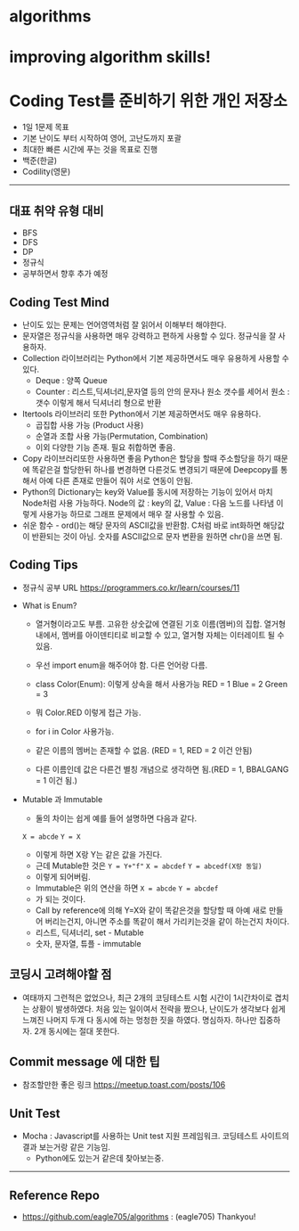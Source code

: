 algorithms
=========
improving algorithm skills!
========

# Coding Test를 준비하기 위한 개인 저장소
- 1일 1문제 목표
- 기본 난이도 부터 시작하여 영어, 고난도까지 포괄
- 최대한 빠른 시간에 푸는 것을 목표로 진행
- 백준(한글)
- Codility(영문)
-----------

## 대표 취약 유형 대비

- BFS
- DFS
- DP
- 정규식
- 공부하면서 향후 추가 예정


## Coding Test Mind 
- 난이도 있는 문제는 언어영역처럼 잘 읽어서 이해부터 해야한다.
- 문자열은 정규식을 사용하면 매우 강력하고 편하게 사용할 수 있다. 정규식을 잘 사용하자.
- Collection 라이브러리는 Python에서 기본 제공하면서도 매우 유용하게 사용할 수 있다.
  * Deque : 양쪽 Queue
  * Counter : 리스트,딕셔너리,문자열 등의 안의 문자나 원소 갯수를 세어서 원소 : 갯수 이렇게 해서 딕셔너리 형으로 반환
- Itertools 라이브러리 또한 Python에서 기본 제공하면서도 매우 유용하다.
  * 곱집합 사용 가능 (Product 사용)
  * 순열과 조합 사용 가능(Permutation, Combination)
  * 이외 다양한 기능 존재. 필요 취합하면 좋음.
- Copy 라이브러리또한 사용하면 좋음 Python은 할당을 할때 주소할당을 하기 때문에 똑같은걸 할당한뒤 하나를 변경하면 다른것도 변경되기 때문에 Deepcopy를 통해서 아예 다른 존재로 만들어 줘야 서로 연동이 안됨.
- Python의 Dictionary는 key와 Value를 동시에 저장하는 기능이 있어서 마치 Node처럼 사용 가능하다. Node의 값 : key의 값, Value : 다음 노드를 나타냄 이렇게 사용가능 하므로 그래프 문제에서 매우 잘 사용할 수 있음.
- 쉬운 함수 - ord()는 해당 문자의 ASCII값을 반환함. C처럼 바로 int화하면 해당값이 반환되는 것이 아님. 숫자를 ASCII값으로 문자 변환을 원하면 chr()을 쓰면 됨.


## Coding Tips
- 정규식 공부 URL
https://programmers.co.kr/learn/courses/11

- What is Enum?
  * 열거형이라고도 부름. 고유한 상숫값에 연결된 기호 이름(멤버)의 집합. 열거형 내에서, 멤버를 아이덴티티로 비교할 수 있고, 열거형 자체는 이터레이트 될 수 있음.
  * 우선 import enum을 해주어야 함. 다른 언어랑 다름.
  * class Color(Enum): 이렇게 상속을 해서 사용가능
	RED = 1
	Blue = 2
	Green = 3

  * 뭐 Color.RED 이렇게 접근 가능.
  * for i in Color 사용가능.
  * 같은 이름의 멤버는 존재할 수 없음. (RED = 1, RED = 2 이건 안됨)
  * 다른 이름인데 값은 다른건 별칭 개념으로 생각하면 됨.(RED = 1, BBALGANG = 1 이건 됨.)

- Mutable 과 Immutable
  * 둘의 차이는 쉽게 예를 들어 설명하면 다음과 같다.

  ```X = abcde```
  ```Y = X```
  * 이렇게 하면 X랑 Y는 같은 값을 가진다. 
  * 근데 Mutable한 것은 
```Y = Y+"f"```
```X = abcdef```
```Y = abcedf(X랑 동일)```
  * 이렇게 되어버림.
  * Immutable은 위의 연산을 하면
```X = abcde```
```Y = abcdef```
  * 가 되는 것이다.
  * Call by reference에 의해 Y=X와 같이 똑같은것을 할당할 때 아예 새로 만들어 버리는건지, 아니면 주소를 똑같이 해서 가리키는것을 같이 하는건지 차이다.
  * 리스트, 딕셔너리, set - Mutable
  * 숫자, 문자열, 튜플 - immutable


## 코딩시 고려해야할 점
  * 여태까지 그런적은 없었으나, 최근 2개의 코딩테스트 시험 시간이 1시간차이로 겹치는 상황이 발생하였다. 처음 있는 일이여서 전략을 짰으나, 난이도가 생각보다 쉽게 느껴진 나머지 두개 다 동시에 하는 멍청한 짓을 하였다. 명심하자. 하나만 집중하자. 2개 동시에는 절대 못한다.

## Commit message 에 대한 팁

- 참조할만한 좋은 링크 https://meetup.toast.com/posts/106

## Unit Test 
- Mocha : Javascript를 사용하는 Unit test 지원 프레임워크. 코딩테스트 사이트의 결과 보는거랑 같은 기능임.
  * Python에도 있는거 같은데 찾아보는중.
---------

## Reference Repo
- https://github.com/eagle705/algorithms : (eagle705) Thankyou!

